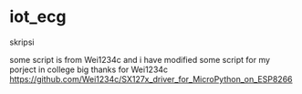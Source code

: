 # iot_ecg
skripsi

some script is from Wei1234c and i have modified some script for my porject in college
big thanks for Wei1234c
https://github.com/Wei1234c/SX127x_driver_for_MicroPython_on_ESP8266
